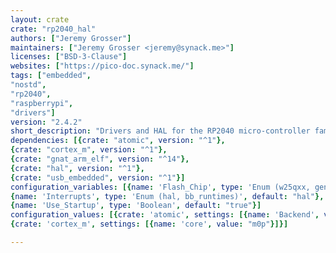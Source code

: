 ```yaml
---
layout: crate
crate: "rp2040_hal"
authors: ["Jeremy Grosser"]
maintainers: ["Jeremy Grosser <jeremy@synack.me>"]
licenses: ["BSD-3-Clause"]
websites: ["https://pico-doc.synack.me/"]
tags: ["embedded",
"nostd",
"rp2040",
"raspberrypi",
"drivers"]
version: "2.4.2"
short_description: "Drivers and HAL for the RP2040 micro-controller family"
dependencies: [{crate: "atomic", version: "^1"},
{crate: "cortex_m", version: "^1"},
{crate: "gnat_arm_elf", version: "^14"},
{crate: "hal", version: "^1"},
{crate: "usb_embedded", version: "^1"}]
configuration_variables: [{name: 'Flash_Chip', type: 'Enum (w25qxx, generic_qspi, generic_03)', default: "w25qxx"},
{name: 'Interrupts', type: 'Enum (hal, bb_runtimes)', default: "hal"},
{name: 'Use_Startup', type: 'Boolean', default: "true"}]
configuration_values: [{crate: 'atomic', settings: [{name: 'Backend', value: "armv6m"}]},
{crate: 'cortex_m', settings: [{name: 'core', value: "m0p"}]}]

---
```



